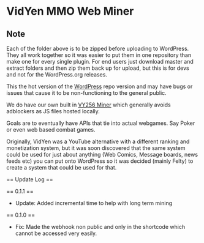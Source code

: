 # VidYen MMO Web Miner

Note
------------
Each of the folder above is to be zipped before uploading to WordPress. They all work together so it was easier to put them in one repository than make one for every single plugin. For end users just download master and extract folders and then zip them back up for upload, but this is for devs and not for the WordPress.org releases.

This the hot version of the [WordPress](https://wordpress.org/plugins/vidyen-point-system-vyps/) repo version and may have bugs or issues that cause it to be non-functioning to the general public.

We do have our own built in [VY256 Miner](https://github.com/VidYen/webminerpool) which generally avoids adblockers as JS files hosted locally.

Goals are to eventually have APIs that tie into actual webgames. Say Poker or even web based combat games.

Originally, VidYen was a YouTube alternative with a different ranking and monetization system, but it was soon discovered that the same system could be used for just about anything (Web Comics, Message boards, news feeds etc) you can put onto WordPress so it was decided (mainly Felty) to create a system that could be used for that.

== Update Log ==

== 0.1.1 ==

- Update: Added incremental time to help with long term mining


== 0.1.0 ==

- Fix: Made the webhook non public and only in the shortcode which cannot be accessed very easily.
